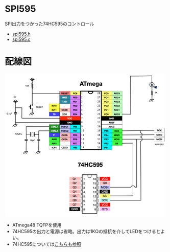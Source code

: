 # SPI595

SPI出力をつかった74HC595のコントロール

* [spi595.h](../../include/spi595.h)
* [spi595.c](../../lib/spi595.c)

# 配線図

![SPI595](../../..//images/SPI595.png)

* ATmega48 TQFPを使用
* 74HC595の出力と電源は省略。出力は1KΩの抵抗を介してLEDをつけるとよい。
* 74HC595については[こちらも参照](https://github.com/mamemomonga/notebook-electronics/blob/master/Logics.md)
